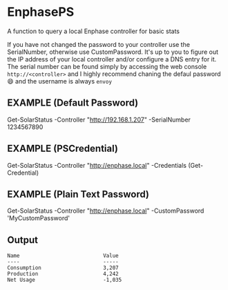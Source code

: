 # EnphasePS
A function to query a local Enphase controller for basic stats

If you have not changed the password to your controller use the SerialNumber, otherwise use CustomPassword. It's up to you to figure out the IP address of your local controller and/or configure a DNS entry for it. The serial number can be found simply by accessing the web console `http://<controller>` and I highly recommend chaning the defaul password :smile: and the username is always `envoy`

## EXAMPLE (Default Password)
   Get-SolarStatus -Controller "http://192.168.1.207" -SerialNumber 1234567890
## EXAMPLE (PSCredential)
   Get-SolarStatus -Controller "http://enphase.local" -Credentials (Get-Credential)
## EXAMPLE (Plain Text Password)
   Get-SolarStatus -Controller "http://enphase.local" -CustomPassword 'MyCustomPassword'
   
## Output
```
Name                           Value
----                           -----
Consumption                    3,207
Production                     4,242
Net Usage                      -1,035
```
